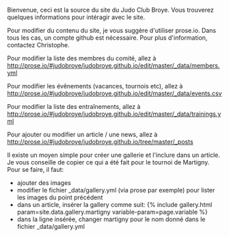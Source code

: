 Bienvenue, ceci est la source du site du Judo Club Broye. Vous trouverez quelques informations pour intéragir avec le site.

Pour modifier du contenu du site, je vous suggère d'utiliser prose.io. Dans tous les cas, un compte github est nécessaire. Pour plus d'information, contactez Christophe.

Pour modifier la liste des membres du comité, allez à http://prose.io/#judobroye/judobroye.github.io/edit/master/_data/members.yml

Pour modifier les évênements (vacances, tournois etc), allez à http://prose.io/#judobroye/judobroye.github.io/edit/master/_data/events.csv

Pour modifier la liste des entraînements, allez à http://prose.io/#judobroye/judobroye.github.io/edit/master/_data/trainings.yml

Pour ajouter ou modifier un article / une news, allez à http://prose.io/#judobroye/judobroye.github.io/tree/master/_posts 

Il existe un moyen simple pour créer une gallerie et l'inclure dans un article. Je vous conseille de copier ce qui a été fait pour le tournoi de Martigny. Pour se faire, il faut:
* ajouter des images
* modifier le fichier _data/gallery.yml (via prose par exemple) pour lister les images du point précédent
* dans un article, insérer la gallery comme suit: {% include gallery.html param=site.data.gallery.martigny variable-param=page.variable %}
* dans la ligne insérée, changer martigny pour le nom donné dans le fichier _data/gallery.yml
